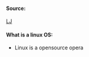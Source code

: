 #### Source:
[LJ](https://linuxjourney.com/)

#### What is a linux OS:

* Linux is a opensource opera